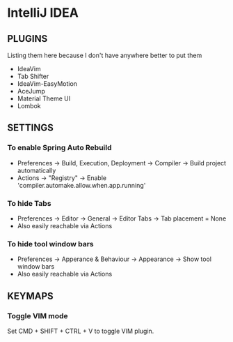 # IntelliJ IDEA

## PLUGINS
Listing them here because I don't have anywhere better to put them
- IdeaVim
- Tab Shifter
- IdeaVim-EasyMotion
- AceJump
- Material Theme UI
- Lombok

## SETTINGS

### To enable Spring Auto Rebuild
* Preferences -> Build, Execution, Deployment -> Compiler -> Build project
automatically
* Actions -> "Registry" -> Enable 'compiler.automake.allow.when.app.running'

### To hide Tabs
* Preferences -> Editor -> General -> Editor Tabs -> Tab placement = None
* Also easily reachable via Actions

### To hide tool window bars
* Preferences -> Apperance & Behaviour -> Appearance -> Show tool window
bars
* Also easily reachable via Actions


## KEYMAPS

### Toggle VIM mode

Set CMD + SHIFT + CTRL + V to toggle VIM plugin.
